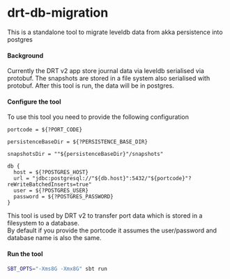 # drt-db-migration
This is a standalone tool to migrate leveldb data from akka persistence into postgres


#### Background
Currently the DRT v2 app store journal data via leveldb serialised via protobuf. The snapshots are stored in a file system also serialised with protobuf.
After this tool is run, the data will be in postgres.

#### Configure the tool
To use this tool you need to provide the following configuration
```
portcode = ${?PORT_CODE}

persistenceBaseDir = ${?PERSISTENCE_BASE_DIR}

snapshotsDir = ""${persistenceBaseDir}"/snapshots"

db {
  host = ${?POSTGRES_HOST}
  url = "jdbc:postgresql://"${db.host}":5432/"${portcode}"?reWriteBatchedInserts=true"
  user = ${?POSTGRES_USER}
  password = ${?POSTGRES_PASSWORD}
}

```
This tool is used by DRT v2 to transfer port data which is stored in a filesystem to a database.  
By default if you provide the portcode it assumes the user/password and database name is also the same.

#### Run the tool

```bash
SBT_OPTS="-Xms8G -Xmx8G" sbt run
```

